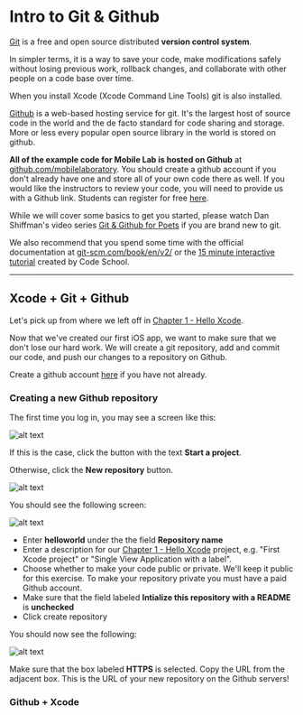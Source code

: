 # Intro to Git & Github

[Git](https://git-scm.com/) is a free and open source distributed **version control system**.

In simpler terms, it is a way to save your code, make modifications safely without losing previous work, rollback changes, and collaborate with other people on a code base over time.

When you install Xcode (Xcode Command Line Tools) git is also installed.

[Github](https://github.com/) is a web-based hosting service for git. It's the largest host of source code in the world and the de facto standard for code sharing and storage. More or less every popular open source library in the world is stored on github.

**All of the example code for Mobile Lab is hosted on Github** at [github.com/mobilelaboratory](https://github.com/mobilelaboratory). You should create a github account if you don't already have one and store all of your own code there as well. If you would like the instructors to review your code, you will need to provide us with a Github link. Students can register for free [here](https://education.github.com/pack).

While we will cover some basics to get you started, please watch Dan Shiffman's video series [Git & Github for Poets](https://www.youtube.com/playlist?list=PLRqwX-V7Uu6ZF9C0YMKuns9sLDzK6zoiV) if you are brand new to git.

We also recommend that you spend some time with the official documentation at [git-scm.com/book/en/v2/](https://git-scm.com/book/en/v2/) or the [15 minute interactive tutorial](try.github.io) created by Code School.

---

## Xcode + Git + Github

Let's pick up from where we left off in [Chapter 1 - Hello Xcode](https://www.mobilelabclass.com/chapter1.html).

Now that we've created our first iOS app, we want to make sure that we don't lose our hard work. We will create a git repository, add and commit our code, and push our changes to a repository on Github.

Create a github account [here](https://services.github.com/on-demand/intro-to-github/create-github-account) if you have not already.

### Creating a new Github repository

The first time you log in, you may see a screen like this:

![alt text][github-start]

If this is the case, click the button with the text **Start a project**.

Otherwise, click the **New repository** button.

![alt text][github-new-repo]

You should see the following screen:

![alt text][github-create-repository]

* Enter **helloworld** under the the field **Repository name**
* Enter a description for our [Chapter 1 - Hello Xcode](https://www.mobilelabclass.com/chapter1.html) project, e.g. "First Xcode project" or "Single View Application with a label".
* Choose whether to make your code public or private. We'll keep it public for this exercise. To make your repository private you must have a paid Github account.
* Make sure that the field labeled **Intialize this repository with a README** is **unchecked**
* Click create repository

You should now see the following:

![alt text][github-created-new-repo]

Make sure that the box labeled **HTTPS** is selected. Copy the URL from the adjacent box. This is the URL of your new repository on the Github servers!

### Github + Xcode

<!--
Extra credit:
try.github.io
-->

<!--
  Image references
-->

[github-start]: https://mobilelaboratory.s3.amazonaws.com/labs/2-git-github/github-start.jpg "Github start a new project"

[github-new-repo]:https://mobilelaboratory.s3.amazonaws.com/labs/2-git-github/github-new-repo-button.jpg "Github new repo button"

[github-create-repository]:https://mobilelaboratory.s3.amazonaws.com/labs/2-git-github/github-create-repository-form.jpg "Github create repository"

[github-created-new-repo]:https://mobilelaboratory.s3.amazonaws.com/labs/2-git-github/github-created-new-repo.jpg "Github create new repo success"

